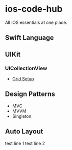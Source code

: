 # ios-code-hub
All iOS essentials at one place.

## Swift Language

## UIKit

### UICollectionView
* [Grid Setup](https://github.com/wimansha/ios-code-hub/blob/main/uikit/uicollectionview/grid-layout-setup.MD)

## Design Patterns
* MVC
* MVVM
* Singleton

## Auto Layout

test line 1
test line 2
